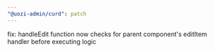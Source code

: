 ```yaml
---
"@uozi-admin/curd": patch
---
```


fix: handleEdit function now checks for parent component's editItem handler before executing logic
